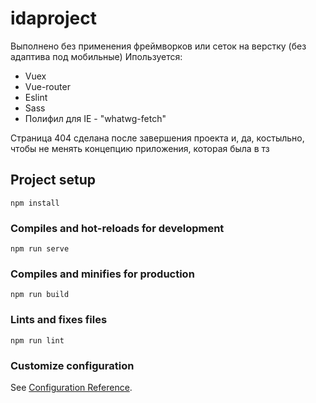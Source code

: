 # idaproject
Выполнено без применения фреймворков или сеток на верстку (без адаптива под мобильные)
Ипользуется:
- Vuex 
- Vue-router
- Eslint
- Sass
- Полифил для IE - "whatwg-fetch"

Страница 404 сделана после завершения проекта и, да, костыльно, чтобы не менять концепцию приложения, которая была в тз

## Project setup
```
npm install
```

### Compiles and hot-reloads for development
```
npm run serve
```

### Compiles and minifies for production
```
npm run build
```

### Lints and fixes files
```
npm run lint
```

### Customize configuration
See [Configuration Reference](https://cli.vuejs.org/config/).
